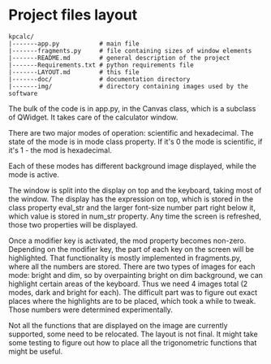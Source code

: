 # Project files layout

```
kpcalc/
|-------app.py           # main file
|-------fragments.py     # file containing sizes of window elements
|-------README.md        # general description of the project
|-------Requirements.txt # python requirements file
|-------LAYOUT.md        # this file
|-------doc/             # documentation directory
|-------img/             # directory containing images used by the software
```

The bulk of the code is in app.py, in the Canvas class, which is a subclass of
QWidget. It takes care of the calculator window.

There are two major modes of operation: scientific and hexadecimal. The state
of the mode is in mode class property. If it's 0 the mode is scientific, if it's
1 - the mod is hexadecimal.

Each of these modes has different background image displayed, while the mode is
active.

The window is split into the display on top and the keyboard, taking most of the
window. The display has the expression on top, which is stored in the class
property eval_str and the larger font-size number part right below it, which
value is stored in num_str property. Any time the screen is refreshed, those
two properties will be displayed.

Once a modifier key is activated, the mod property becomes non-zero. Depending
on the modifier key, the part of each key on the screen will be highlighted.
That functionality is mostly implemented in fragments.py, where all the numbers
are stored. There are two types of images for each mode: bright and dim, so
by overpainting bright on dim background, we can highlight certain areas of the
keyboard. Thus we need 4 images total (2 modes, dark and bright for each).
The difficult part was to figure out exact places where the highlights are to
be placed, which took a while to tweak. Those numbers were determined
experimentally.

Not all the functions that are displayed on the image are currently supported,
some need to be relocated. The layout is not final. It might take some testing
to figure out how to place all the trigonometric functions that might be useful.

